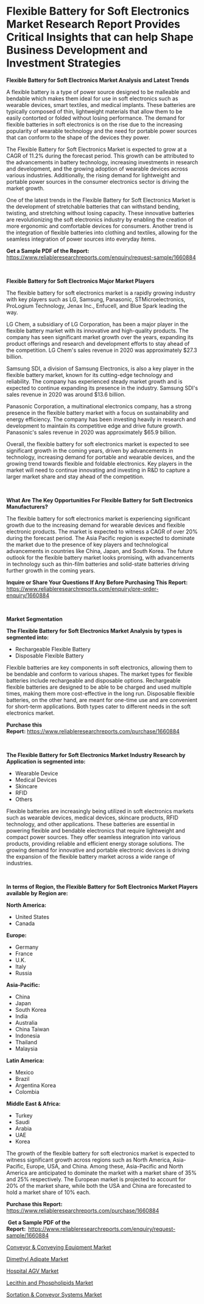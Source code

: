<p><h1>Flexible Battery for Soft Electronics Market Research Report Provides Critical Insights that can help Shape Business Development and Investment Strategies</h1></p><p><strong>Flexible Battery for Soft Electronics Market Analysis and Latest Trends</strong></p>
<p><p>A flexible battery is a type of power source designed to be malleable and bendable which makes them ideal for use in soft electronics such as wearable devices, smart textiles, and medical implants. These batteries are typically composed of thin, lightweight materials that allow them to be easily contorted or folded without losing performance. The demand for flexible batteries in soft electronics is on the rise due to the increasing popularity of wearable technology and the need for portable power sources that can conform to the shape of the devices they power.</p><p>The Flexible Battery for Soft Electronics Market is expected to grow at a CAGR of 11.2% during the forecast period. This growth can be attributed to the advancements in battery technology, increasing investments in research and development, and the growing adoption of wearable devices across various industries. Additionally, the rising demand for lightweight and portable power sources in the consumer electronics sector is driving the market growth.</p><p>One of the latest trends in the Flexible Battery for Soft Electronics Market is the development of stretchable batteries that can withstand bending, twisting, and stretching without losing capacity. These innovative batteries are revolutionizing the soft electronics industry by enabling the creation of more ergonomic and comfortable devices for consumers. Another trend is the integration of flexible batteries into clothing and textiles, allowing for the seamless integration of power sources into everyday items.</p></p>
<p><strong>Get a Sample PDF of the Report:&nbsp;</strong> <a href="https://www.reliableresearchreports.com/enquiry/request-sample/1660884">https://www.reliableresearchreports.com/enquiry/request-sample/1660884</a></p>
<p>&nbsp;</p>
<p><strong>Flexible Battery for Soft Electronics Major Market Players</strong></p>
<p><p>The flexible battery for soft electronics market is a rapidly growing industry with key players such as LG, Samsung, Panasonic, STMicroelectronics, ProLogium Technology, Jenax Inc., Enfucell, and Blue Spark leading the way.</p><p>LG Chem, a subsidiary of LG Corporation, has been a major player in the flexible battery market with its innovative and high-quality products. The company has seen significant market growth over the years, expanding its product offerings and research and development efforts to stay ahead of the competition. LG Chem's sales revenue in 2020 was approximately $27.3 billion.</p><p>Samsung SDI, a division of Samsung Electronics, is also a key player in the flexible battery market, known for its cutting-edge technology and reliability. The company has experienced steady market growth and is expected to continue expanding its presence in the industry. Samsung SDI's sales revenue in 2020 was around $13.6 billion.</p><p>Panasonic Corporation, a multinational electronics company, has a strong presence in the flexible battery market with a focus on sustainability and energy efficiency. The company has been investing heavily in research and development to maintain its competitive edge and drive future growth. Panasonic's sales revenue in 2020 was approximately $65.9 billion.</p><p>Overall, the flexible battery for soft electronics market is expected to see significant growth in the coming years, driven by advancements in technology, increasing demand for portable and wearable devices, and the growing trend towards flexible and foldable electronics. Key players in the market will need to continue innovating and investing in R&D to capture a larger market share and stay ahead of the competition.</p></p>
<p>&nbsp;</p>
<p><strong>What Are The Key Opportunities For Flexible Battery for Soft Electronics Manufacturers?</strong></p>
<p><p>The flexible battery for soft electronics market is experiencing significant growth due to the increasing demand for wearable devices and flexible electronic products. The market is expected to witness a CAGR of over 20% during the forecast period. The Asia Pacific region is expected to dominate the market due to the presence of key players and technological advancements in countries like China, Japan, and South Korea. The future outlook for the flexible battery market looks promising, with advancements in technology such as thin-film batteries and solid-state batteries driving further growth in the coming years.</p></p>
<p><strong>Inquire or Share Your Questions If Any Before Purchasing This Report:</strong> <a href="https://www.reliableresearchreports.com/enquiry/pre-order-enquiry/1660884">https://www.reliableresearchreports.com/enquiry/pre-order-enquiry/1660884</a></p>
<p>&nbsp;</p>
<p><strong>Market Segmentation</strong></p>
<p><strong>The Flexible Battery for Soft Electronics Market Analysis by types is segmented into:</strong></p>
<p><ul><li>Rechargeable Flexible Battery</li><li>Disposable Flexible Battery</li></ul></p>
<p><p>Flexible batteries are key components in soft electronics, allowing them to be bendable and conform to various shapes. The market types for flexible batteries include rechargeable and disposable options. Rechargeable flexible batteries are designed to be able to be charged and used multiple times, making them more cost-effective in the long run. Disposable flexible batteries, on the other hand, are meant for one-time use and are convenient for short-term applications. Both types cater to different needs in the soft electronics market.</p></p>
<p><strong>Purchase this Report:&nbsp;</strong><a href="https://www.reliableresearchreports.com/purchase/1660884">https://www.reliableresearchreports.com/purchase/1660884</a></p>
<p>&nbsp;</p>
<p><strong>The Flexible Battery for Soft Electronics Market Industry Research by Application is segmented into:</strong></p>
<p><ul><li>Wearable Device</li><li>Medical Devices</li><li>Skincare</li><li>RFID</li><li>Others</li></ul></p>
<p><p>Flexible batteries are increasingly being utilized in soft electronics markets such as wearable devices, medical devices, skincare products, RFID technology, and other applications. These batteries are essential in powering flexible and bendable electronics that require lightweight and compact power sources. They offer seamless integration into various products, providing reliable and efficient energy storage solutions. The growing demand for innovative and portable electronic devices is driving the expansion of the flexible battery market across a wide range of industries.</p></p>
<p>&nbsp;</p>
<p><strong>In terms of Region, the Flexible Battery for Soft Electronics Market Players available by Region are:</strong></p>
<p>
    <p> <strong> North America: </strong>
        <ul>
            <li>United States</li>
            <li>Canada</li>
        </ul>
        </p> 
    <p> <strong> Europe: </strong>
        <ul>
            <li>Germany</li>
            <li>France</li>
            <li>U.K.</li>
            <li>Italy</li>
            <li>Russia</li>
        </ul>
        </p> 
    <p> <strong> Asia-Pacific: </strong>
        <ul>
            <li>China</li>
            <li>Japan</li>
            <li>South Korea</li>
            <li>India</li>
            <li>Australia</li>
            <li>China Taiwan</li>
            <li>Indonesia</li>
            <li>Thailand</li>
            <li>Malaysia</li>
        </ul>
        </p> 
    <p> <strong> Latin America: </strong>
        <ul>
            <li>Mexico</li>
            <li>Brazil</li>
            <li>Argentina Korea</li>
            <li>Colombia</li>
        </ul>
        </p> 
    <p> <strong> Middle East & Africa: </strong>
        <ul>
            <li>Turkey</li>
            <li>Saudi</li>
            <li>Arabia</li>
            <li>UAE</li>
            <li>Korea</li>
        </ul>
    </p>
    </p>
<p><p>The growth of the flexible battery for soft electronics market is expected to witness significant growth across regions such as North America, Asia-Pacific, Europe, USA, and China. Among these, Asia-Pacific and North America are anticipated to dominate the market with a market share of 35% and 25% respectively. The European market is projected to account for 20% of the market share, while both the USA and China are forecasted to hold a market share of 10% each.</p></p>
<p><strong>Purchase this Report: </strong><a href="https://www.reliableresearchreports.com/purchase/1660884">https://www.reliableresearchreports.com/purchase/1660884</a></p>
<p>&nbsp;<strong>Get a Sample PDF of the Report:&nbsp;&nbsp;</strong><a href="https://www.reliableresearchreports.com/enquiry/request-sample/1660884">https://www.reliableresearchreports.com/enquiry/request-sample/1660884</a></p>
<p><strong></strong></p>
<p><p><a href="https://fuschia-pecorino-a6d.notion.site/Global-Conveyor-Conveying-Equipment-Market-Size-and-Market-Trends-Insights-and-Projections-from-2-156feaff24214cdab081c0d07b01cdd0">Conveyor & Conveying Equipment Market</a></p><p><a href="https://view.publitas.com/reportprime-1/insights-into-dimethyl-adipate-market-size-analysing-market-share-trends-and-growth-from-2024-to-2031/">Dimethyl Adipate Market</a></p><p><a href="https://changeable-paste-463.notion.site/Hospital-AGV-Market-Size-Share-Trends-Analysis-Report-By-Material-By-Type-By-End-user-By-Regio-461397756c4a4eb7a90c265e54748b83">Hospital AGV Market</a></p><p><a href="https://view.publitas.com/reportprime-1/lecithin-and-phospholipids-market-size-growth-and-forecast-from-2024-2031/">Lecithin and Phospholipids Market</a></p><p><a href="https://florentine-yuzu-f42.notion.site/Sortation-Conveyor-Systems-Market-Research-Report-Provides-thorough-Industry-Overview-which-offer-2b2b93b0e2d24fd28255f1a280da1d6e">Sortation & Conveyor Systems Market</a></p></p>